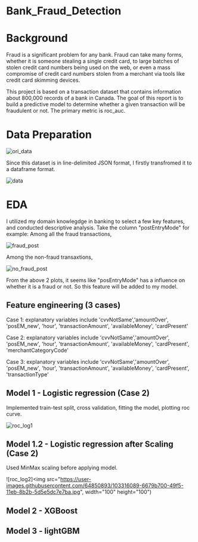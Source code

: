 # Bank_Fraud_Detection

# Background
Fraud is a significant problem for any bank. Fraud can take many forms, whether it is someone stealing a single credit card, to large batches of stolen credit card numbers being used on the web, or even a mass compromise of credit card numbers stolen from a merchant via tools like credit card skimming devices.

This project is based on a transaction dataset that contains information about 800,000 records of a bank in Canada. The goal of this report is to build a predictive model to determine whether a given transaction will be fraudulent or not. The primary metric is roc_auc.


# Data Preparation

![ori_data](https://user-images.githubusercontent.com/64850893/103314535-68da1200-49f1-11eb-8c3f-4c007ba870f2.jpg)

Since this dataset is in line-delimited JSON format, I firstly transfromed it to a dataframe format.

![data](https://user-images.githubusercontent.com/64850893/103314331-c326a300-49f0-11eb-8381-0bae91605374.jpg)

# EDA
I utilized my domain knowlegdge in banking to select a few key features, and conducted descriptive analysis. Take the column "postEntryMode" for example:
Among all the fraud transactions, 

![fraud_post](https://user-images.githubusercontent.com/64850893/103315082-94a9c780-49f2-11eb-854c-0aec766b7e63.jpg)

Among the non-fraud transaxtions,

![no_fraud_post](https://user-images.githubusercontent.com/64850893/103315273-14d02d00-49f3-11eb-9a83-596a7bde10fd.jpg)

From the above 2 plots, it seems like "posEntryMode" has a influence on whether it is a fraud or not. So this feature will be added to my model.

## Feature engineering (3 cases)
Case 1: explanatory variables include 'cvvNotSame','amountOver', 'posEM_new', 'hour', 'transactionAmount', 'availableMoney', 'cardPresent'

Case 2: explanatory variables include 'cvvNotSame','amountOver', 'posEM_new', 'hour', 'transactionAmount', 'availableMoney', 'cardPresent', 'merchantCategoryCode'

Case 3: explanatory variables include 'cvvNotSame','amountOver', 'posEM_new', 'hour', 'transactionAmount', 'availableMoney', 'cardPresent', 'transactionType'

## Model 1 - Logistic regression (Case 2)
Implemented train-test split, cross validation, fitting the model, plotting roc curve.

![roc_log1](https://user-images.githubusercontent.com/64850893/103315900-f23f1380-49f4-11eb-8b8a-bc94d38e0d7d.jpg)

## Model 1.2 - Logistic regression after Scaling (Case 2)
Used MinMax scaling before applying model.

![roc_log2]<img src="https://user-images.githubusercontent.com/64850893/103316089-6679b700-49f5-11eb-8b2b-5d5e5dc7e7ba.jpg", width="100" height="100")

## Model 2 - XGBoost

## Model 3 - lightGBM

